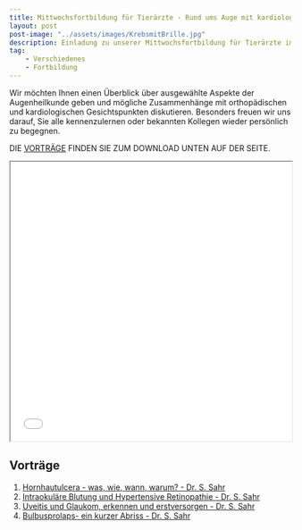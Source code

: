 ```yaml
---
title: Mittwochsfortbildung für Tierärzte - Rund ums Auge mit kardiologischen und orthopädischen Aspekten
layout: post
post-image: "../assets/images/KrebsmitBrille.jpg"
description: Einladung zu unserer Mittwochsfortbildung für Tierärzte im Juli.
tag:
    - Verschiedenes
    - Fortbildung
---
```


Wir möchten Ihnen einen Überblick über ausgewählte Aspekte der Augenheilkunde geben und mögliche Zusammenhänge mit orthopädischen und kardiologischen Gesichtspunkten diskutieren.
Besonders freuen wir uns darauf, Sie alle kennenzulernen oder bekannten Kollegen wieder persönlich zu begegnen.

DIE [VORTRÄGE](#vorträge) FINDEN SIE ZUM DOWNLOAD UNTEN AUF DER SEITE.

<!--excerpt-->

<iframe src="../assets/misc/2022/Einladung-Mittwochsfortbildung.pdf" width="100%" height="500px" style="max-width: 100% !important">
</iframe>

## Vorträge

1. [Hornhautulcera - was, wie, wann, warum? - Dr. S. Sahr](../assets/misc/2022/Hornhautulcera-wann_wie_was_warum.pdf)
2. [Intraokuläre Blutung und Hypertensive Retinopathie - Dr. S. Sahr](../assets/misc/2022/Intraokuläre_Blutung_und_Hypertensive_Retinopathie.pdf)
3. [Uveitis und Glaukom, erkennen und erstversorgen - Dr. S. Sahr](../assets/misc/2022/Intraokuläre_Blutung_und_Hypertensive_Retinopathie.pdf)
4. [Bulbusprolaps- ein kurzer Abriss - Dr. S. Sahr](../assets/misc/2022/Bulbusprolaps.pdf)
